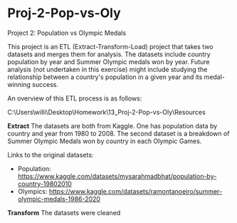 # Proj-2-Pop-vs-Oly
Project 2: Population vs Olympic Medals

This project is an ETL (Extract-Transform-Load) project that takes two datasets and merges them for analysis. The datasets include country population by year and Summer Olympic medals won by year. Future analysis (not undertaken in this exercise) might include studying the relationship between a country's population in a given year and its medal-winning success. 

An overview of this ETL process is as follows:

C:\Users\willi\Desktop\Homework\13_Proj-2-Pop-vs-Oly\Resources

<b>Extract</b>
The datasets are both from Kaggle. One has population data by country and year from 1980 to 2008. The second dataset is a breakdown of Summer Olympic Medals won by country in each Olympic Games.

Links to the original datasets:

* Population: https://www.kaggle.com/datasets/mysarahmadbhat/population-by-country-19802010
* Olympics: https://www.kaggle.com/datasets/ramontanoeiro/summer-olympic-medals-1986-2020

<b>Transform</b>
The datasets were cleaned 

